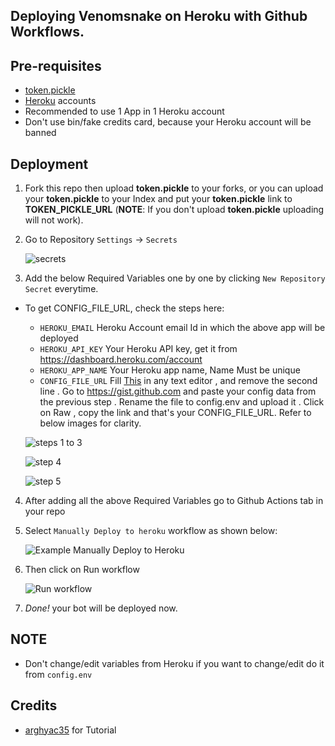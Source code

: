 ## Deploying Venomsnake on Heroku with Github Workflows.

## Pre-requisites

- [token.pickle](https://github.com/venomsnake/vhascometo#getting-google-oauth-api-credential-file)
- [Heroku](heroku.com) accounts
- Recommended to use 1 App in 1 Heroku account
- Don't use bin/fake credits card, because your Heroku account will be banned

## Deployment

1. Fork this repo then upload **token.pickle** to your forks, or you can upload your **token.pickle** to your Index and put your **token.pickle** link to **TOKEN_PICKLE_URL** (**NOTE**: If you don't upload **token.pickle** uploading will not work).

2. Go to Repository `Settings` -> `Secrets`

	![secrets](https://telegra.ph/file/bb8cb0eced5caad68a41b.jpg)

3. Add the below Required Variables one by one by clicking `New Repository Secret` everytime.

- To get CONFIG_FILE_URL, check the steps here:
	* `HEROKU_EMAIL` Heroku Account email Id in which the above app will be deployed
	* `HEROKU_API_KEY` Your Heroku API key, get it from https://dashboard.heroku.com/account
	* `HEROKU_APP_NAME` Your Heroku app name, Name Must be unique
	* `CONFIG_FILE_URL` Fill [This](https://raw.githubusercontent.com/venomsnake/vhascometo/master/config.env) in any text editor , and remove the second line . Go to https://gist.github.com and paste your config data from the previous step . Rename the file to config.env and upload it . Click on Raw , copy the link and that's your CONFIG_FILE_URL. Refer to below images for clarity. 

	![steps 1 to 3](https://telegra.ph/file/1d8fec16516a87ba9d1ac.jpg)

    ![step 4](https://telegra.ph/file/1491f99836cd694ea1195.jpg)

    ![step 5](https://telegra.ph/file/416a550f7ded579b63272.jpg) 

4. After adding all the above Required Variables go to Github Actions tab in your repo

5. Select `Manually Deploy to heroku` workflow as shown below:

	![Example Manually Deploy to Heroku](https://telegra.ph/file/38ffda0165d9671f1d5dc.jpg)

6. Then click on Run workflow

	![Run workflow](https://telegra.ph/file/c5b4c2e02f585cb59fe5c.jpg)

7. _Done!_ your bot will be deployed now.

## NOTE
-  Don't change/edit variables from Heroku if you want to change/edit do it from `config.env`

## Credits
- [arghyac35](https://github.com/arghyac35) for Tutorial
